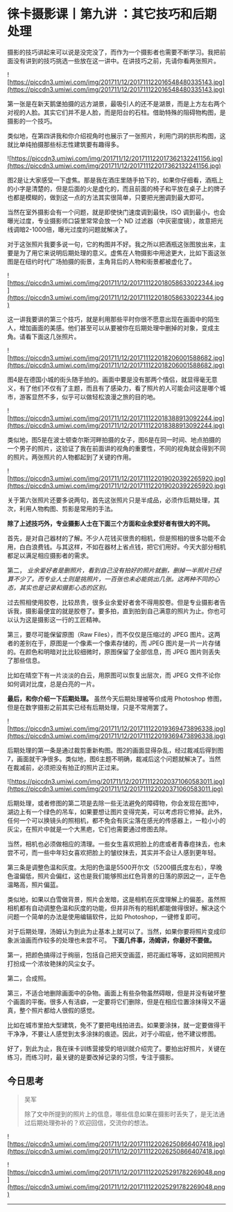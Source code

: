 # 徕卡摄影课丨第九讲 ：其它技巧和后期处理

摄影的技巧讲起来可以说是没完没了，而作为一个摄影者也需要不断学习。我把前面没有讲到的技巧挑选一些放在这一讲中。在讲技巧之前，先请你看两张照片。

![https://piccdn3.umiwi.com/img/201711/12/201711122016548480335143.jpg](https://piccdn3.umiwi.com/img/201711/12/201711122016548480335143.jpg)

第一张是在新天鹅堡拍摄的远方湖景，最吸引人的还不是湖景，而是上方左右两个对视的人脸。其实它们并不是人脸，而是阳台的石柱。借助特殊的阻碍物构图，是摄影的一个技巧。

类似地，在第四讲我和你介绍视角时也展示了一张照片，利用门洞的拱形构图，这就比单纯拍摄那些标志性建筑要有趣得多。

![https://piccdn3.umiwi.com/img/201711/12/201711122017362132241156.jpg](https://piccdn3.umiwi.com/img/201711/12/201711122017362132241156.jpg)

图2是让大家感受一下虚焦。那是我在酒庄里随手拍下的，如果你仔细看，酒瓶上的小字是清楚的，但是后面的火是虚化的，而且前面的椅子和平放在桌子上的牌子也都是模糊的，做到这一点的方法其实很简单，只要把光圈调到最大即可。

当然在室外摄影会有一个问题，就是即使快门速度调到最快，ISO 调到最小，也会曝光过度，专业摄影师口袋里常常会放一个 ND 过滤器（中灰密度镜），故意把光线调暗2-1000倍，曝光过度的问题就解决了。

对于这张照片我要多说一句，它的构图并不好。我之所以把酒瓶这张图放出来，主要是为了用它来说明后期处理的意义。虚焦在人物摄影中用途更大，比如下面这张图是在纽约时代广场拍摄的街景，主角背后的人物和街景都被虚化了。

![https://piccdn3.umiwi.com/img/201711/12/201711122018058633022344.jpg](https://piccdn3.umiwi.com/img/201711/12/201711122018058633022344.jpg)

这一讲我要讲的第三个技巧，就是利用那些平时你很不愿意出现在画面中的陌生人，增加画面的美感。他们甚至可以从要被你在后期处理中删掉的对象，变成主角。请看下面这几张照片。

![https://piccdn3.umiwi.com/img/201711/12/201711122018206001588682.jpg](https://piccdn3.umiwi.com/img/201711/12/201711122018206001588682.jpg)

图4是在德国小城的街头随手拍的。画面中要是没有那两个情侣，就显得毫无意义，有了他们不仅有了主题，而且有了感染力，看了照片的人可能会问这是哪个城市，游客显然不多，似乎可以做轻松浪漫之旅的目的地。

![https://piccdn3.umiwi.com/img/201711/12/201711122018388913092244.jpg](https://piccdn3.umiwi.com/img/201711/12/201711122018388913092244.jpg)

类似地，图5是在波士顿查尔斯河畔拍摄的女子，图6是在同一时间、地点拍摄的一个男子的照片，这验证了我在前面讲的视角的重要性，不同的视角就会得到不同的照片。两张照片的人物都起到了关键的作用。

![https://piccdn3.umiwi.com/img/201711/12/201711122019020392265920.jpg](https://piccdn3.umiwi.com/img/201711/12/201711122019020392265920.jpg)

关于第六张照片还要多说两句，首先这张照片只是半成品，必须作后期处理，其次，利用人物构图、剪影是常用的手法。

 **除了上述技巧外，专业摄影人士在下面三个方面和业余爱好者有很大的不同。**

首先，是对自己器材的了解。不少人花钱买很贵的相机，但是照相的很多功能不会用，白白浪费钱。与其这样，不如在器材上省点钱，把它们用好。今天大部分相机都足以满足相应摄影者的需求。

第二， *业余爱好者是删照片，看到自己没有拍好的照片就删，删掉一半照片已经算不少了。而专业人士则是挑照片，一百张也未必能挑出几张。这两种不同的心态，其实也是记录和摄影心态的区别。*

过去照相使用胶卷，比较昂贵，很多业余爱好者舍不得用胶卷。但是专业摄影者告诉我，摄影最便宜的就是胶卷了。要多拍，直到拍到自己满意的照片为止。你也可以认为这是摄影这一行的工匠精神。

第三，要尽可能保留原图（Raw Files），而不仅仅是压缩过的 JPEG 图片。这两者的差别在于，原图是一个像素一个像素存储的，而 JPEG 图片是一片一片存储的。在颜色和明暗对比比较细微时，原图保留了全部信息，而 JPEG 图片则丢失了那些信息。

比如在晴空下有一片淡淡的白云，用原图可以恢复出层次，而 JPEG 文件不论你如何调对比度，总是白亮的一片。

 **最后，和你介绍一下后期处理。** 虽然今天后期处理被等价成用 Photoshop 修图，但是在数字摄影之前其实已经有后期处理，只是不常用罢了。

![https://piccdn3.umiwi.com/img/201711/12/201711122019369473896338.jpg](https://piccdn3.umiwi.com/img/201711/12/201711122019369473896338.jpg)

后期处理的第一条是通过裁剪重新构图。图2的画面显得杂乱，经过裁减后得到图7，画面就干净很多。类似地，图6主题不明确，裁减后这个问题就解决了。当然在裁减前，必须把没有拍正的照片正过来。

![https://piccdn3.umiwi.com/img/201711/12/201711122020371060583011.jpg](https://piccdn3.umiwi.com/img/201711/12/201711122020371060583011.jpg)

后期处理，或者修图的第二项是去除一些无法避免的障碍物，你会发现在图1中，湖边上有一个绿色的吊车，如果要想让图片变得完美，可以考虑将它修掉。此外，任何一个可以换镜头的照相机，都不免会有灰尘落在感光的传感器上，一粒小小的灰尘，在照片中就是一个大黑疤，它们也需要通过修图去除。

当然，相机也必须做相应的清理。一些女生喜欢把脸上的痣或者青春痘抹去，也未尝不可，而一些中年妇女喜欢把脸上的皱纹抹去，其实并不会让人感到更年轻。

第三条是调整色温和灰度。太阳的色温是5500开尔文（5200摄氏度左右），早晚色温偏低，照片会偏红，这也是我们能够照出红色背景的日落的原因之一，正午色温略高，照片偏蓝。

类似地，如果以白雪做背景，照片会发暗，这是相机在灰度理解上的偏差。虽然照相机都有自动调整色温和灰度的功能，但并非所有的相机都能做得很好。解决这个问题一个简单的办法是使用编辑软件，比如 Photoshop，一键修复即可。

对于后期处理，汤姆认为到此为止基本上就可以了。当然，如果你要将照片变成印象派油画而作较多的处理也未尝不可。 **下面几件事，汤姆讲，你最好不要做。**

第一，把颜色搞得过于绚丽，包括自己把天空画蓝，把花画红等等，这如同把照片打扮成一个浓妆艳抹的风尘女子。

第二，合成照。

第三，不适合地删除画面中的杂物。画面上有些杂物虽然碍眼，但是并没有破坏整个画面的平衡。很多人有洁癖，一定要将它们删除，但是在相应位置涂抹得又不逼真，整个照片都给人很假的感觉。

比如在城市里拍大型建筑，免不了要把电线拍进去。如果要涂抹，就一定要做得干干净净，不要让人感觉到太多涂抹的痕迹。因此，对于小瑕疵，他不建议修图。

好了，到此为止，我在徕卡训练营接受的培训就介绍完了。要拍出好照片，关键在练习，而练习时，最关键的是要改掉记录的习惯，专注于摄影。

## 今日思考

> 吴军
> 
> 除了文中所提到的照片上的信息，哪些信息如果在摄影时丢失了，是无法通过后期处理弥补的？欢迎回信，交流你的想法。

![https://piccdn3.umiwi.com/img/201711/12/201711122026250866407418.jpg](https://piccdn3.umiwi.com/img/201711/12/201711122026250866407418.jpg)

![https://piccdn3.umiwi.com/img/201711/12/201711122025291782269048.png](https://piccdn3.umiwi.com/img/201711/12/201711122025291782269048.png)

---

